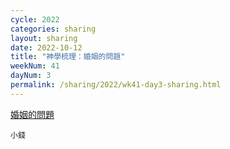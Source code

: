 ```yaml
---
cycle: 2022
categories: sharing
layout: sharing
date: 2022-10-12
title: "神學梳理：婚姻的問題"
weekNum: 41
dayNum: 3
permalink: /sharing/2022/wk41-day3-sharing.html
---
```


[婚姻的問題](https://eccseattle.github.io/media/sharing/2022/wk041/2022-10-12-bin.m4a)

`小錢`
